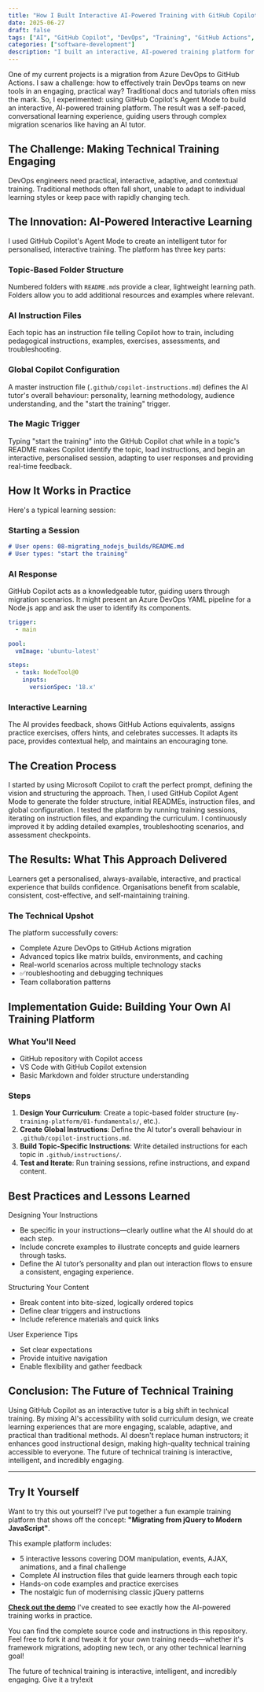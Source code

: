 ```yaml
---
title: "How I Built Interactive AI-Powered Training with GitHub Copilot"
date: 2025-06-27
draft: false
tags: ["AI", "GitHub Copilot", "DevOps", "Training", "GitHub Actions", "Azure DevOps"]
categories: ["software-development"]
description: "I built an interactive, AI-powered training platform for GitHub Actions migration using a new approach with GitHub Copilot Agent Mode. Here's how."
---
```


One of my current projects is a migration from Azure DevOps to GitHub Actions. I saw a challenge: how to effectively train DevOps teams on new tools in an engaging, practical way? Traditional docs and tutorials often miss the mark. So, I experimented: using GitHub Copilot's Agent Mode to build an interactive, AI-powered training platform. The result was a self-paced, conversational learning experience, guiding users through complex migration scenarios like having an AI tutor.

## The Challenge: Making Technical Training Engaging

DevOps engineers need practical, interactive, adaptive, and contextual training. Traditional methods often fall short, unable to adapt to individual learning styles or keep pace with rapidly changing tech.

## The Innovation: AI-Powered Interactive Learning

I used GitHub Copilot's Agent Mode to create an intelligent tutor for personalised, interactive training. The platform has three key parts:

### Topic-Based Folder Structure

Numbered folders with `README.md`s provide a clear, lightweight learning path. Folders allow you to add additional resources and examples where relevant.

### AI Instruction Files

Each topic has an instruction file telling Copilot how to train, including pedagogical instructions, examples, exercises, assessments, and troubleshooting.

### Global Copilot Configuration

A master instruction file (`.github/copilot-instructions.md`) defines the AI tutor's overall behaviour: personality, learning methodology, audience understanding, and the "start the training" trigger.

### The Magic Trigger

Typing "start the training" into the GitHub Copilot chat while in a topic's README makes Copilot identify the topic, load instructions, and begin an interactive, personalised session, adapting to user responses and providing real-time feedback.

## How It Works in Practice

Here's a typical learning session:

### Starting a Session

```markdown
# User opens: 08-migrating_nodejs_builds/README.md
# User types: "start the training"
```

### AI Response

GitHub Copilot acts as a knowledgeable tutor, guiding users through migration scenarios. It might present an Azure DevOps YAML pipeline for a Node.js app and ask the user to identify its components.

```yaml
trigger:
  - main

pool:
  vmImage: 'ubuntu-latest'

steps:
  - task: NodeTool@0
    inputs:
      versionSpec: '18.x'
```

### Interactive Learning

The AI provides feedback, shows GitHub Actions equivalents, assigns practice exercises, offers hints, and celebrates successes. It adapts its pace, provides contextual help, and maintains an encouraging tone.

## The Creation Process

I started by using Microsoft Copilot to craft the perfect prompt, defining the vision and structuring the approach. Then, I used GitHub Copilot Agent Mode to generate the folder structure, initial READMEs, instruction files, and global configuration. I tested the platform by running training sessions, iterating on instruction files, and expanding the curriculum. I continuously improved it by adding detailed examples, troubleshooting scenarios, and assessment checkpoints.

## The Results: What This Approach Delivered

Learners get a personalised, always-available, interactive, and practical experience that builds confidence. Organisations benefit from scalable, consistent, cost-effective, and self-maintaining training.

### The Technical Upshot

The platform successfully covers:

* Complete Azure DevOps to GitHub Actions migration
* Advanced topics like matrix builds, environments, and caching
* Real-world scenarios across multiple technology stacks
* ✅roubleshooting and debugging techniques
* Team collaboration patterns

## Implementation Guide: Building Your Own AI Training Platform

### What You'll Need

* GitHub repository with Copilot access
* VS Code with GitHub Copilot extension
* Basic Markdown and folder structure understanding

### Steps

1.  **Design Your Curriculum**: Create a topic-based folder structure (`my-training-platform/01-fundamentals/`, etc.).
2.  **Create Global Instructions**: Define the AI tutor's overall behaviour in `.github/copilot-instructions.md`.
3.  **Build Topic-Specific Instructions**: Write detailed instructions for each topic in `.github/instructions/`.
4.  **Test and Iterate**: Run training sessions, refine instructions, and expand content.

## Best Practices and Lessons Learned

Designing Your Instructions
* Be specific in your instructions—clearly outline what the AI should do at each step.
* Include concrete examples to illustrate concepts and guide learners through tasks.
* Define the AI tutor’s personality and plan out interaction flows to ensure a consistent, engaging experience.

Structuring Your Content
* Break content into bite-sized, logically ordered topics
* Define clear triggers and instructions
* Include reference materials and quick links

User Experience Tips
* Set clear expectations
* Provide intuitive navigation
* Enable flexibility and gather feedback

## Conclusion: The Future of Technical Training

Using GitHub Copilot as an interactive tutor is a big shift in technical training. By mixing AI's accessibility with solid curriculum design, we create learning experiences that are more engaging, scalable, adaptive, and practical than traditional methods. AI doesn't replace human instructors; it enhances good instructional design, making high-quality technical training accessible to everyone. The future of technical training is interactive, intelligent, and incredibly engaging.

---

## Try It Yourself

Want to try this out yourself? I've put together a fun example training platform that shows off the concept: **"Migrating from jQuery to Modern JavaScript"**.

This example platform includes:
* 5 interactive lessons covering DOM manipulation, events, AJAX, animations, and a final challenge
* Complete AI instruction files that guide learners through each topic
* Hands-on code examples and practice exercises
* The nostalgic fun of modernising classic jQuery patterns

**[Check out the demo](https://github.com/nickperkins/github-copilot-interactive-trainer-demo)** I've created to see exactly how the AI-powered training works in practice.

You can find the complete source code and instructions in this repository. Feel free to fork it and tweak it for your own training needs—whether it's framework migrations, adopting new tech, or any other technical learning goal!

The future of technical training is interactive, intelligent, and incredibly engaging. Give it a try!exit
